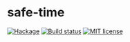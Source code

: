 # safe-time

[![Hackage](https://img.shields.io/hackage/v/safe-time.svg)](https://hackage.haskell.org/package/safe-time)
[![Build status](https://secure.travis-ci.serokell/safe-time.svg)](https://travis-ci.org/serokell/safe-time)
[![MIT license](https://img.shields.io/badge/license-MIT-blue.svg)](https://github.com/serokell/safe-time/blob/master/LICENSE)

